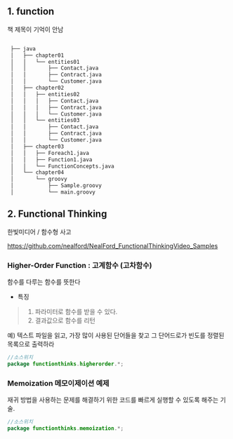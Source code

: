 ## 1. function 

책 제목이 기억이 안남

```bash

 ├── java
 │   ├── chapter01
 │   │   └── entities01
 │   │       ├── Contact.java
 │   │       ├── Contract.java
 │   │       └── Customer.java
 │   ├── chapter02
 │   │   ├── entities02
 │   │   │   ├── Contact.java
 │   │   │   ├── Contract.java
 │   │   │   └── Customer.java
 │   │   └── entities03
 │   │       ├── Contact.java
 │   │       ├── Contract.java
 │   │       └── Customer.java
 │   ├── chapter03
 │   │   ├── Foreach1.java
 │   │   ├── Function1.java
 │   │   └── FunctionConcepts.java
 │   └── chapter04
 │       └── groovy
 │           ├── Sample.groovy
 │           └── main.groovy

```

## 2. Functional Thinking

한빛미디어 / 함수형 사고

https://github.com/nealford/NealFord_FunctionalThinkingVideo_Samples

### Higher-Order Function : 고계함수 (고차함수)

함수를 다루는 함수를 뜻한다

* 특징

> 1. 파라미터로 함수를 받을 수 있다.
> 2. 결과값으로 함수를 리턴

예) 텍스트 파일을 읽고, 가장 많이 사용된 단어들을 찾고 그 단어드로가 빈도를 정렬된 목록으로 출력하라

```java
//소스위치
package functionthinks.higherorder.*;
```

### Memoization 메모이제이션 예제

재귀 방법을 사용하는 문제를 해결하기 위한 코드를 빠르게 실행할 수 있도록 해주는 기술.

```java
//소스위치
package functionthinks.memoization.*;
```
